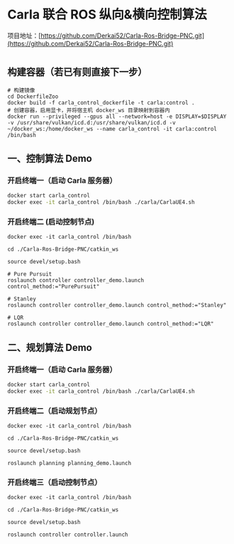 # Carla 联合 ROS 纵向&横向控制算法

项目地址：[https://github.com/Derkai52/Carla-Ros-Bridge-PNC.git](https://github.com/Derkai52/Carla-Ros-Bridge-PNC.git)

#
## 构建容器（若已有则直接下一步）
```shell
# 构建镜像
cd DockerfileZoo
docker build -f carla_control_dockerfile -t carla:control .
# 创建容器，启用显卡，并将宿主机 docker_ws 目录映射到容器内
docker run --privileged --gpus all --network=host -e DISPLAY=$DISPLAY -v /usr/share/vulkan/icd.d:/usr/share/vulkan/icd.d -v ~/docker_ws:/home/docker_ws --name carla_control -it carla:control /bin/bash
```

## 一、控制算法 Demo
### 开启终端一（启动 Carla 服务器）
```bash
docker start carla_control
docker exec -it carla_control /bin/bash ./carla/CarlaUE4.sh
```

### 开启终端二 (启动控制节点)
```shell
docker exec -it carla_control /bin/bash

cd ./Carla-Ros-Bridge-PNC/catkin_ws

source devel/setup.bash

# Pure Pursuit
roslaunch controller controller_demo.launch control_method:="PurePursuit"

# Stanley
roslaunch controller controller_demo.launch control_method:="Stanley"

# LQR
roslaunch controller controller_demo.launch control_method:="LQR"
```

## 二、规划算法 Demo
### 开启终端一（启动 Carla 服务器）
```bash
docker start carla_control
docker exec -it carla_control /bin/bash ./carla/CarlaUE4.sh
```

### 开启终端二（启动规划节点）
```shell
docker exec -it carla_control /bin/bash

cd ./Carla-Ros-Bridge-PNC/catkin_ws

source devel/setup.bash

roslaunch planning planning_demo.launch
```

### 开启终端三（启动控制节点）
```shell
docker exec -it carla_control /bin/bash

cd ./Carla-Ros-Bridge-PNC/catkin_ws

source devel/setup.bash

roslaunch controller controller.launch
```
